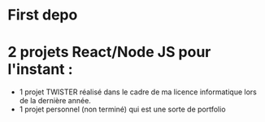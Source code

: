 # First depo

# 2 projets React/Node JS pour l'instant :
  - 1 projet TWISTER réalisé dans le cadre de ma licence informatique lors de la dernière année.
  - 1 projet personnel (non terminé) qui est une sorte de portfolio 
